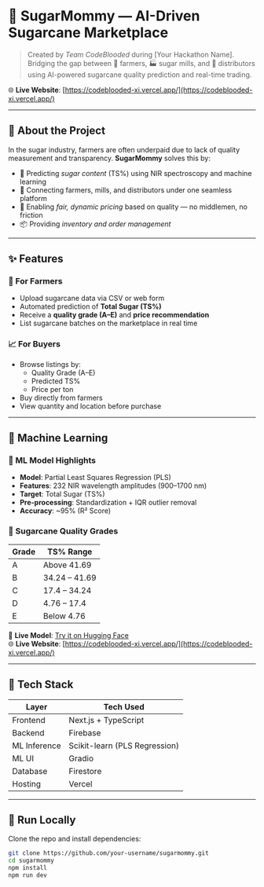 # 🚀 SugarMommy — AI-Driven Sugarcane Marketplace

> Created by *Team CodeBlooded* during [Your Hackathon Name].  
> Bridging the gap between 🌾 farmers, 🏭 sugar mills, and 🚚 distributors using AI-powered sugarcane quality prediction and real-time trading.

🌐 **Live Website**: [https://codeblooded-xi.vercel.app/](https://codeblooded-xi.vercel.app/)

---

## 🌟 About the Project

In the sugar industry, farmers are often underpaid due to lack of quality measurement and transparency. **SugarMommy** solves this by:

- 🤖 Predicting *sugar content* (TS%) using NIR spectroscopy and machine learning
- 🔗 Connecting farmers, mills, and distributors under one seamless platform
- 💸 Enabling *fair, dynamic pricing* based on quality — no middlemen, no friction
- 📦 Providing *inventory and order management*

---

## ✨ Features

### 🔬 For Farmers
- Upload sugarcane data via CSV or web form  
- Automated prediction of **Total Sugar (TS%)**  
- Receive a **quality grade (A–E)** and **price recommendation**  
- List sugarcane batches on the marketplace in real time  

### 📈 For Buyers
- Browse listings by:
  - Quality Grade (A–E)
  - Predicted TS%
  - Price per ton
- Buy directly from farmers  
- View quantity and location before purchase  

---

## 🤖 Machine Learning

### 🧠 ML Model Highlights
- **Model**: Partial Least Squares Regression (PLS)
- **Features**: 232 NIR wavelength amplitudes (900–1700 nm)
- **Target**: Total Sugar (TS%)  
- **Pre-processing**: Standardization + IQR outlier removal  
- **Accuracy**: ~95% (R² Score)

### 🎯 Sugarcane Quality Grades

| Grade | TS% Range        |
|-------|------------------|
| A     | Above 41.69      |
| B     | 34.24 – 41.69    |
| C     | 17.4 – 34.24     |
| D     | 4.76 – 17.4      |
| E     | Below 4.76       |

🔗 **Live Model**: [Try it on Hugging Face](https://huggingface.co/spaces/ChronoSpinner/SugarCane_Prediction_Model)  
🌐 **Live Website**: [https://codeblooded-xi.vercel.app/](https://codeblooded-xi.vercel.app/)

---

## 🧩 Tech Stack

| Layer       | Tech Used                     |
|-------------|-------------------------------|
| Frontend    | Next.js + TypeScript          |
| Backend     | Firebase                      |
| ML Inference| Scikit-learn (PLS Regression) |
| ML UI       | Gradio                        |
| Database    | Firestore                     |
| Hosting     | Vercel                        |

---

## 🧪 Run Locally

Clone the repo and install dependencies:

```bash
git clone https://github.com/your-username/sugarmommy.git
cd sugarmommy
npm install
npm run dev
```
